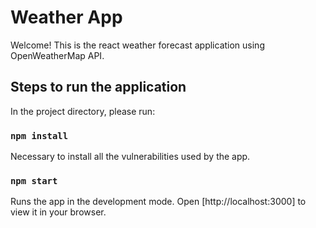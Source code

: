 # Weather App

Welcome! This is the react weather forecast application using OpenWeatherMap API.

## Steps to run the application

In the project directory, please run:

### `npm install`

Necessary to install all the vulnerabilities used by the app.

### `npm start`

Runs the app in the development mode.
Open [http://localhost:3000] to view it in your browser.
